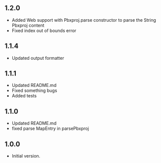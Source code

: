 ## 1.2.0

- Added Web support with Pbxproj.parse constructor to parse the String Pbxproj content
- Fixed index out of bounds error

## 1.1.4

- Updated output formatter

## 1.1.1

- Updated README.md
- Fixed something bugs
- Added tests

## 1.1.0

- Updated README.md
- fixed parse MapEntry in parsePbxproj

## 1.0.0

- Initial version.
